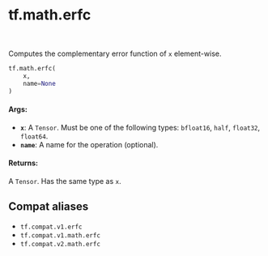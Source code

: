 <div itemscope itemtype="http://developers.google.com/ReferenceObject">
<meta itemprop="name" content="tf.math.erfc" />
<meta itemprop="path" content="Stable" />
</div>

# tf.math.erfc

<!-- Insert buttons and diff -->

<table class="tfo-notebook-buttons tfo-api" align="left">
</table>



Computes the complementary error function of `x` element-wise.

``` python
tf.math.erfc(
    x,
    name=None
)
```



<!-- Placeholder for "Used in" -->


#### Args:


* <b>`x`</b>: A `Tensor`. Must be one of the following types: `bfloat16`, `half`, `float32`, `float64`.
* <b>`name`</b>: A name for the operation (optional).


#### Returns:

A `Tensor`. Has the same type as `x`.


## Compat aliases

* `tf.compat.v1.erfc`
* `tf.compat.v1.math.erfc`
* `tf.compat.v2.math.erfc`

